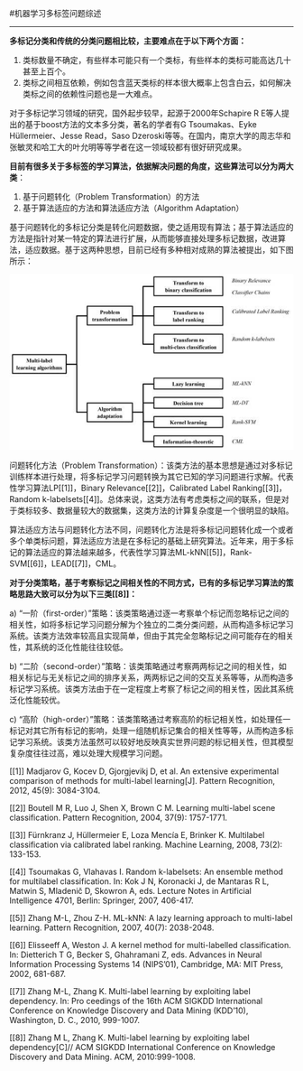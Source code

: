 #机器学习多标签问题综述

---

**多标记分类和传统的分类问题相比较，主要难点在于以下两个方面：**

1.  类标数量不确定，有些样本可能只有一个类标，有些样本的类标可能高达几十甚至上百个。
2.  类标之间相互依赖，例如包含蓝天类标的样本很大概率上包含白云，如何解决类标之间的依赖性问题也是一大难点。

对于多标记学习领域的研究，国外起步较早，起源于2000年Schapire R E等人提出的基于boost方法的文本多分类，著名的学者有G Tsoumakas、Eyke Hüllermeier、Jesse Read，Saso Dzeroski等等。在国内，南京大学的周志华和张敏灵和哈工大的叶允明等等学者在这一领域较都有很好研究成果。

**目前有很多关于多标签的学习算法，依据解决问题的角度，这些算法可以分为两大类**：

1. 基于问题转化（Problem Transformation）的方法
2. 基于算法适应的方法和算法适应方法（Algorithm Adaptation）

基于问题转化的多标记分类是转化问题数据，使之适用现有算法；基于算法适应的方法是指针对某一特定的算法进行扩展，从而能够直接处理多标记数据，改进算法，适应数据。基于这两种思想，目前已经有多种相对成熟的算法被提出，如下图所示：

![多标签解决方案](/machinelearninginmultilabel/多标签解决方案.jpg)

问题转化方法（Problem Transformation）：该类方法的基本思想是通过对多标记训练样本进行处理，将多标记学习问题转换为其它已知的学习问题进行求解。代表性学习算法LP[[1]]，Binary Relevance[[2]]，Calibrated Label Ranking[[3]]， Random k-labelsets[[4]]。总体来说，这类方法有考虑类标之间的联系，但是对于类标较多、数据量较大的数据集，这类方法的计算复杂度是一个很明显的缺陷。

算法适应方法与问题转化方法不同，问题转化方法是将多标记问题转化成一个或者多个单类标问题，算法适应方法是在多标记的基础上研究算法。近年来，用于多标记的算法适应的算法越来越多，代表性学习算法ML-kNN[[5]]，Rank-SVM[[6]]，LEAD[[7]]，CML。

**对于分类策略，基于考察标记之间相关性的不同方式，已有的多标记学习算法的策略思路大致可以分为以下三类[[8]]：**

a) “一阶（first-order）”策略：该类策略通过逐一考察单个标记而忽略标记之间的相关性，如将多标记学习问题分解为个独立的二类分类问题，从而构造多标记学习系统。该类方法效率较高且实现简单，但由于其完全忽略标记之间可能存在的相关性，其系统的泛化性能往往较低。

b) “二阶（second-order）”策略：该类策略通过考察两两标记之间的相关性，如相关标记与无关标记之间的排序关系，两两标记之间的交互关系等等，从而构造多标记学习系统。该类方法由于在一定程度上考察了标记之间的相关性，因此其系统泛化性能较优。

c) “高阶（high-order）”策略：该类策略通过考察高阶的标记相关性，如处理任一标记对其它所有标记的影响，处理一组随机标记集合的相关性等等，从而构造多标记学习系统。该类方法虽然可以较好地反映真实世界问题的标记相关性，但其模型复杂度往往过高，难以处理大规模学习问题。

[[1]] Madjarov G, Kocev D, Gjorgjevikj D, et al. An extensive experimental comparison of methods for multi-label learning[J]. Pattern Recognition, 2012, 45(9): 3084-3104.

[[2]] Boutell M R, Luo J, Shen X, Brown C M. Learning multi-label scene classification. Pattern Recognition, 2004, 37(9): 1757-1771.

[[3]] Fürnkranz J, Hüllermeier E, Loza Mencía E, Brinker K. Multilabel classification via calibrated label ranking. Machine Learning, 2008, 73(2): 133-153.

[[4]] Tsoumakas G, Vlahavas I. Random k-labelsets: An ensemble method for multilabel classification. In: Kok J N, Koronacki J, de Mantaras R L, Matwin S, Mladenič D, Skowron A, eds. Lecture Notes in Artificial Intelligence 4701, Berlin: Springer, 2007, 406-417.

[[5]] Zhang M-L, Zhou Z-H. ML-kNN: A lazy learning approach to multi-label learning. Pattern Recognition, 2007, 40(7): 2038-2048.

[[6]] Elisseeff A, Weston J. A kernel method for multi-labelled classification. In: Dietterich T G, Becker S, Ghahramani Z, eds. Advances in Neural Information Processing Systems 14 (NIPS’01), Cambridge, MA: MIT Press, 2002, 681-687.

[[7]] Zhang M-L, Zhang K. Multi-label learning by exploiting label dependency. In: Pro ceedings of the 16th ACM SIGKDD International Conference on Knowledge Discovery and Data Mining (KDD’10), Washington, D. C., 2010, 999-1007.

[[8]] Zhang M L, Zhang K. Multi-label learning by exploiting label dependency[C]// ACM SIGKDD International Conference on Knowledge Discovery and Data Mining. ACM, 2010:999-1008.